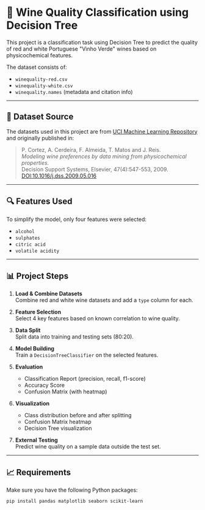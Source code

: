 # 🍷 Wine Quality Classification using Decision Tree

This project is a classification task using Decision Tree to predict the quality of red and white Portuguese "Vinho Verde" wines based on physicochemical features.

The dataset consists of:
- `winequality-red.csv`
- `winequality-white.csv`
- `winequality.names` (metadata and citation info)

---

## 📂 Dataset Source

The datasets used in this project are from [UCI Machine Learning Repository](https://archive.ics.uci.edu/ml/datasets/wine+quality) and originally published in:

> P. Cortez, A. Cerdeira, F. Almeida, T. Matos and J. Reis.  
> *Modeling wine preferences by data mining from physicochemical properties.*  
> Decision Support Systems, Elsevier, 47(4):547-553, 2009.  
> [DOI:10.1016/j.dss.2009.05.016](http://dx.doi.org/10.1016/j.dss.2009.05.016)

---

## 🔍 Features Used

To simplify the model, only four features were selected:

- `alcohol`
- `sulphates`
- `citric acid`
- `volatile acidity`

---

## 📊 Project Steps

1. **Load & Combine Datasets**  
   Combine red and white wine datasets and add a `type` column for each.

2. **Feature Selection**  
   Select 4 key features based on known correlation to wine quality.

3. **Data Split**  
   Split data into training and testing sets (80:20).

4. **Model Building**  
   Train a `DecisionTreeClassifier` on the selected features.

5. **Evaluation**  
   - Classification Report (precision, recall, f1-score)
   - Accuracy Score
   - Confusion Matrix (with heatmap)

6. **Visualization**  
   - Class distribution before and after splitting
   - Confusion Matrix heatmap
   - Decision Tree visualization

7. **External Testing**  
   Predict wine quality on a sample data outside the test set.

---

## 📈 Requirements

Make sure you have the following Python packages:

```bash
pip install pandas matplotlib seaborn scikit-learn
